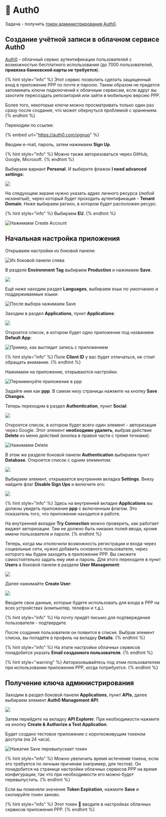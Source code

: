 # 🔑 Auth0

Задача - получить [токен администрирования Auth0](https://auth0.com/docs/security/tokens/access-tokens/management-api-access-tokens).

## Создание учётной записи в облачном сервисе Auth0

[Auth0](https://auth0.com) - облачный сервис аутентификации пользователей с возможностью бесплатного использования (до 7000 пользователей, **привязка банковской карты не требуется**).

{% hint style="info" %}
Этот сервис позволить сделать защищенный вход в приложение PPP по почте и паролю. Таким образом не придется запоминать ключи подключений к облачным сервисам, если вдруг вы захотите пересоздать репозиторий или зайти в мобильную версию PPP.

Более того, некоторые ключи можно просматривать только один раз сразу после создания, что может обернуться проблемой с хранением.
{% endhint %}

Переходим по ссылке:

{% embed url="https://auth0.com/signup" %}

Вводим e-mail, пароль, затем нажимаем **Sign Up**.

{% hint style="info" %}
Можно также авторизоваться через GitHub, Google, Microsoft.
{% endhint %}

Выбираем вариант **Personal**. И выберите флажок **I need advanced settings:**

![](<../.gitbook/assets/image (343) (1) (1).png>)

На следующем экране нужно указать адрес личного ресурса (_любой незанятый_), через который будет проходить аутентификация - **Tenant Domain**. Ниже выбираем регион, в котором будет расположен ресурс.

{% hint style="info" %}
Выбираем **EU**.
{% endhint %}

![Нажимаем Create Account](<../.gitbook/assets/image (258).png>)

## Начальная настройка приложения

Открываем настройки из боковой панели:

![Из боковой панели слева](<../.gitbook/assets/image (265).png>)

В разделе **Environment Tag** выбираем **Production** и нажимаем **Save**.

![](<../.gitbook/assets/image (257).png>)

Ещё ниже находим раздел **Languages**, выбираем язык по умолчанию и поддерживаемые языки:

![После выбора нажимаем Save](<../.gitbook/assets/image (270).png>)

Заходим в раздел **Applications**, пункт **Applications**:

![](<../.gitbook/assets/image (254).png>)

Откроется список, в котором будет одно приложение под названием **Default App**:

![Пример, как выглядит запись с приложением](<../.gitbook/assets/image (262).png>)

{% hint style="info" %}
Поле **Client ID** у вас будет отличаться, не стоит обращать внимание.
{% endhint %}

Нажимаем на приложение, открываются настройки.

![Переименуйте приложение в ppp](<../.gitbook/assets/image (272).png>)

Задайте имя как **ppp**. В самом низу страницы нажмите на кнопку **Save Changes**.

Теперь переходим в раздел **Authentication**, пункт **Social**:

![](<../.gitbook/assets/image (269).png>)

Откроется список, в котором будет всего один элемент - авторизация через Google. Этот элемент **необходимо удалить**, выбрав действие **Delete** из меню действий (кнопка в правой части с тремя точками):

![Нажимаем Delete](<../.gitbook/assets/image (274).png>)

В этом же разделе боковой панели **Authentication** выбираем пункт **Database**. Откроется список с одним элементом:

![](<../.gitbook/assets/image (267).png>)

Выбираем элемент, открывается внутренняя вкладка **Settings**. Внизу найдите флаг **Disable Sign Ups** и включите его:

![](<../.gitbook/assets/image (260).png>)

{% hint style="info" %}
Здесь на внутренней вкладке **Applications** вы должны увидеть приложение **ppp** с включенным флагом. Это показатель того, что приложение находится в работе.

На внутренней вкладке **Try Connection** можно проверить, как работает виджет авторизации. Там не должно быть никаких полей ввода, кроме имени пользователя и пароля.
{% endhint %}

Теперь, когда мы отключили возможность регистрации и входа через социальные сети, нужно добавить основного пользователя, через которого мы будем заходить в приложение PPP. Вы сможете самостоятельно задать ему имя и пароль. Для этого переходите в пункт **Users** в боковой панели в разделе **User Management**:

![](<../.gitbook/assets/image (261).png>)

Далее нажимайте **Create User**:

![](<../.gitbook/assets/image (256).png>)

Вводите свои данные, которые будете использовать для входа в PPP на всех устройствах (компьютер, телефон и т.д.).

{% hint style="info" %}
На почту придёт письмо для подтверждения пользователя - подтвердите.

После создания пользователя он появится в списке. Выбрав элемент списка, вы попадёте в профиль на вкладку **Details**.
{% endhint %}

{% hint style="info" %}
На этапе настройки облачных сервисов понадобится указать **Email созданного пользователя**.
{% endhint %}

{% hint style="warning" %}
Авторизовывайтесь под этим пользователем при использовании приложения PPP, когда потребуется.
{% endhint %}

## Получение ключа администрирования

Заходим в раздел боковой панели **Applications**, пункт **APIs**, далее выбираем элемент **Auth0 Management API**:

![](<../.gitbook/assets/image (338).png>)

Затем перейдите на вкладку **API Explorer**. При необходимости нажмите на кнопку **Create & Authorize a Test Application**.

Будет создано тестовое приложение с короткоживущим токеном доступа (на 24 часа).

![Нажатие Save перевыпускает токен](<../.gitbook/assets/image (339).png>)

{% hint style="info" %}
Можно увеличить время истечения токена, если это требуется по личным причинам (например, для тестов). Он понадобится на странице настройки облачных сервисов PPP на время конфигурации, так что при необходимости его можно будет перевыпустить.
{% endhint %}

Если вы поменяли значение **Token Expiration**, нажмите **Save** и скопируйте токен заново.

{% hint style="info" %}
Этот токен 🔑 вводите в настройках облачных сервисов приложения PPP.
{% endhint %}
